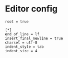 # Editor config

```editorconfig
root = true

[*]
end_of_line = lf
insert_final_newline = true
charset = utf-8
indent_style = tab
indent_size = 4

```
